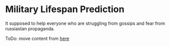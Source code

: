 # Military Lifespan Prediction

It supposed to help everyone who are struggling from
gossips and fear from russiastan propaganda.

ToDo: move content from [here](https://www.evernote.com/shard/s372/sh/ffc3d229-cbc9-4efb-6f26-194ad51a1b00/jZDIo0oNyeAmQ2rG1IE8W_ooVgr_ckFkqkSdhCV84-kzaeMzjHCwjTUKAw)
